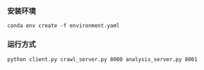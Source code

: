 ### 安装环境

`conda env create -f environment.yaml`

### 运行方式

`python client.py crawl_server.py 8000 analysis_server.py 8001`
